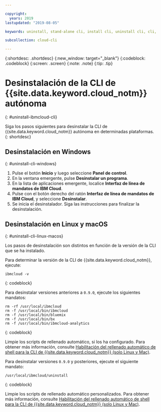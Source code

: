 ```yaml
---

copyright:
  years: 2019
lastupdated: "2019-08-05"

keywords: uninstall, stand-alone cli, install cli, uninstall cli, cli, command line, command-line, windows powershell, linux, macos, installer, standalone cli

subcollection: cloud-cli

---
```


{:shortdesc: .shortdesc}
{:new_window: target="_blank"}
{:codeblock: .codeblock}
{:screen: .screen}
{:note: .note}
{:tip: .tip}

# Desinstalación de la CLI de {{site.data.keyword.cloud_notm}} autónoma
{: #uninstall-ibmcloud-cli}

Siga los pasos siguientes para desinstalar la CLI de {{site.data.keyword.cloud_notm}} autónoma en determinadas plataformas.
{: shortdesc}

## Desinstalación en Windows
{: #uninstall-cli-windows}

1. Pulse el botón **Inicio** y luego seleccione **Panel de control**.
2. En la ventana emergente, pulse **Desinstalar un programa**.
3. En la lista de aplicaciones emergente, localice **Interfaz de línea de mandatos de IBM Cloud**.
4. Pulse con el botón derecho del ratón **Interfaz de línea de mandatos de IBM Cloud**, y seleccione **Desinstalar**.
5. Se inicia el desinstalador. Siga las instrucciones para finalizar la desinstalación.

## Desinstalación en Linux y macOS
{: #uninstall-cli-linux-macos}

Los pasos de desinstalación son distintos en función de la versión de la CLI que se ha instalado.

Para determinar la versión de la CLI de {{site.data.keyword.cloud_notm}}, ejecute:
```
ibmcloud -v
```
{: codeblock}

Para desinstalar versiones anteriores a `0.9.0`, ejecute los siguientes mandatos:
  ```
  rm -rf /usr/local/ibmcloud
  rm -f /usr/local/bin/ibmcloud
  rm -f /usr/local/bin/bluemix
  rm -f /usr/local/bin/bx
  rm -f /usr/local/bin/ibmcloud-analytics
  ```
  {: codeblock}

Limpie los scripts de rellenado automático, si los ha configurado. Para obtener más información, consulte [Habilitación del rellenado automático de shell para la CLI de {{site.data.keyword.cloud_notm}} (solo Linux y Mac)](/docs/cli/reference/ibmcloud?topic=cloud-cli-shell-autocomplete#shell-autocomplete).

Para desinstalar versiones `0.9.0` y posteriores, ejecute el siguiente mandato:
  ```
  /usr/local/ibmcloud/uninstall
  ```
  {: codeblock}

Limpie los scripts de rellenado automático personalizados. Para obtener más información, consulte [Habilitación del rellenado automático de shell para la CLI de {{site.data.keyword.cloud_notm}} (solo Linux y Mac)](/docs/cli/reference/ibmcloud?topic=cloud-cli-shell-autocomplete#shell-autocomplete).
